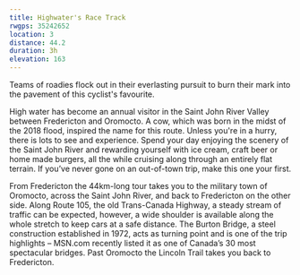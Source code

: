```yaml
---
title: Highwater's Race Track
rwgps: 35242652
location: 3
distance: 44.2
duration: 3h
elevation: 163
---
```

Teams of roadies flock out in their everlasting pursuit to burn their mark into the pavement of this cyclist's favourite.
<!--More-->

High water has become an annual visitor in the Saint John River Valley between Fredericton and Oromocto. A cow, which was born in the midst of the 2018 flood, inspired the name for this route. Unless you're in a hurry, there is lots to see and experience. Spend your day enjoying the scenery of the Saint John River and rewarding yourself with ice cream, craft beer or home made burgers, all the while cruising along through an entirely flat terrain. If you’ve never gone on an out-of-town trip, make this one your first.

From Fredericton the 44km-long tour takes you to the military town of Oromocto, across the Saint John River, and back to Fredericton on the other side. Along Route 105, the old Trans-Canada Highway, a steady stream of traffic can be expected, however, a wide shoulder is available along the whole stretch to keep cars at a safe distance. The Burton Bridge, a steel construction established in 1972, acts as turning point and is one of the trip highlights – MSN.com recently listed it as one of Canada’s 30 most spectacular bridges. Past Oromocto the Lincoln Trail takes you back to Fredericton.

